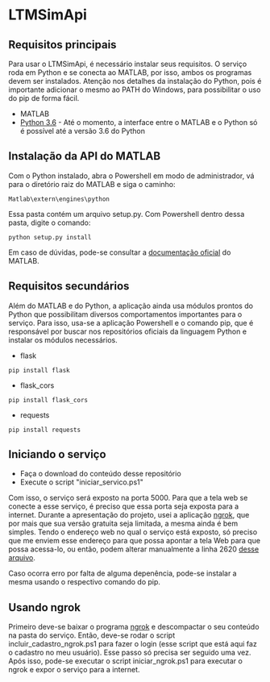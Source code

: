 # LTMSimApi

## Requisitos principais
Para usar o LTMSimApi, é necessário instalar seus requisitos. O serviço roda em Python e se conecta ao MATLAB, por isso, ambos os programas devem ser instalados. Atenção nos detalhes da instalação do Python, pois é importante adicionar o mesmo ao PATH do Windows, para possibilitar o uso do pip de forma fácil.
* MATLAB
* [Python 3.6](https://www.python.org/downloads/release/python-367/) - Até o momento, a interface entre o MATLAB e o Python só é possível até a versão 3.6 do Python

## Instalação da API do MATLAB
Com o Python instalado, abra o Powershell em modo de administrador, vá para o diretório raiz do MATLAB e siga o caminho:
```
Matlab\extern\engines\python
```
Essa pasta contém um arquivo setup.py. Com Powershell dentro dessa pasta, digite o comando:
```
python setup.py install
```

Em caso de dúvidas, pode-se consultar a [documentação oficial](https://www.mathworks.com/help/matlab/matlab_external/install-the-matlab-engine-for-python.html) do MATLAB.


## Requisitos secundários
Além do MATLAB e do Python, a aplicação ainda usa módulos prontos do Python que possibilitam diversos comportamentos importantes para o serviço. Para isso, usa-se a aplicação Powershell e o comando pip, que é responsável por buscar nos repositórios oficiais da linguagem Python e instalar os módulos necessários.
* flask
```
pip install flask
```
* flask_cors
```
pip install flask_cors
```
* requests
```
pip install requests
```

## Iniciando o serviço
* Faça o download do conteúdo desse repositório
* Execute o script "iniciar_servico.ps1"

Com isso, o serviço será exposto na porta 5000. Para que a tela web se conecte a esse serviço, é preciso que essa porta seja exposta para a internet. Durante a apresentação do projeto, usei a aplicação [ngrok](https://ngrok.com/), que por mais que sua versão gratuita seja limitada, a mesma ainda é bem simples. Tendo o endereço web no qual o serviço está exposto, só preciso que me enviem esse endereço para que possa apontar a tela Web para que possa acessa-lo, ou então, podem alterar manualmente a linha 2620 [desse arquivo](https://github.com/henriquekfmaia/henriquekfmaia.github.io/blob/master/main.bundle.js).

Caso ocorra erro por falta de alguma depenência, pode-se instalar a mesma usando o respectivo comando do pip.

## Usando ngrok
Primeiro deve-se baixar o programa [ngrok](https://ngrok.com/) e descompactar o seu conteúdo na pasta do serviço. Então, deve-se rodar o script incluir_cadastro_ngrok.ps1 para fazer o login (esse script que está aqui faz o cadastro no meu usuário). Esse passo só precisa ser seguido uma vez. Após isso, pode-se executar o script iniciar_ngrok.ps1 para executar o ngrok e expor o serviço para a internet. 
